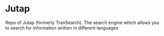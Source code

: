 Jutap
=====

Repo of Jutap (formerly TranSearch). The search engine which allows you to search for information written in different languages
